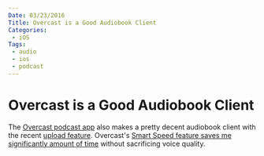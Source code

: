 ```yaml
---
Date: 03/23/2016
Title: Overcast is a Good Audiobook Client
Categories:
 - iOS
Tags:
 - audio
 - ios
 - podcast
---
```


# Overcast is a Good Audiobook Client

The [Overcast podcast app](https://overcast.fm/) also makes a pretty decent audiobook client with the recent [upload feature](https://www.macstories.net/ios/overcast-2-5-adds-dark-theme-file-uploads/). Overcast's [Smart Speed feature saves me significantly amount of time](https://medium.com/@eped/overcasts-smart-speed-vs-real-time-a759549ab48b) without sacrificing voice quality.
